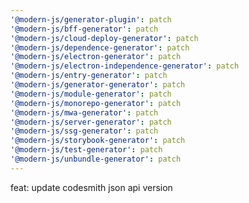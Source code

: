 ```yaml
---
'@modern-js/generator-plugin': patch
'@modern-js/bff-generator': patch
'@modern-js/cloud-deploy-generator': patch
'@modern-js/dependence-generator': patch
'@modern-js/electron-generator': patch
'@modern-js/electron-independence-generator': patch
'@modern-js/entry-generator': patch
'@modern-js/generator-generator': patch
'@modern-js/module-generator': patch
'@modern-js/monorepo-generator': patch
'@modern-js/mwa-generator': patch
'@modern-js/server-generator': patch
'@modern-js/ssg-generator': patch
'@modern-js/storybook-generator': patch
'@modern-js/test-generator': patch
'@modern-js/unbundle-generator': patch
---
```


feat: update codesmith json api version
